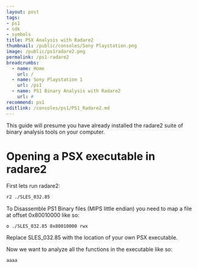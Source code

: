 ```yaml
---
layout: post
tags: 
- ps1
- sdk
- symbols
title: PSX Analysis with Radare2 
thumbnail: /public/consoles/Sony Playstation.png
image: /public/ps1radare2.png
permalink: /ps1-radare2
breadcrumbs:
  - name: Home
    url: /
  - name: Sony Playstation 1
    url: /ps1
  - name: PS1 Binary Analysis with Radare2
    url: #
recommend: ps1
editlink: /consoles/ps1/PS1_Radare2.md
---
```

This guide will presume you have already installed the radare2 suite of binary analysis tools on your computer.

# Opening a PSX executable in radare2
First lets run radare2:
```bash
r2 ./SLES_032.85
```

To Disassemble PS1 Binary files (MIPS little endian) you need to map a file at offset 0x80010000 like so:
```
o ./SLES_032.85 0x80010000 rwx
```
Replace SLES_032.85 with the location of your own PSX executable.

Now we want to analyze all the functions in the executable like so:
```
aaaa
```

